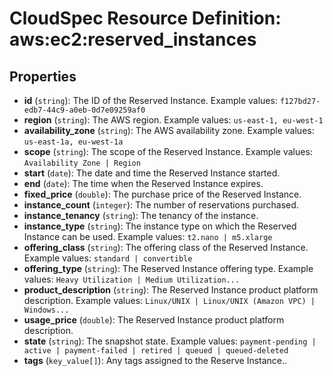 # CloudSpec Resource Definition: aws:ec2:reserved_instances


## Properties

* **id**
(`string`):
The ID of the Reserved Instance.
Example values: `f127bd27-edb7-44c9-a0eb-0d7e09259af0`
* **region**
(`string`):
The AWS region.
Example values: `us-east-1, eu-west-1`
* **availability_zone**
(`string`):
The AWS availability zone.
Example values: `us-east-1a, eu-west-1a`
* **scope**
(`string`):
The scope of the Reserved Instance.
Example values: `Availability Zone | Region`
* **start**
(`date`):
The date and time the Reserved Instance started.
* **end**
(`date`):
The time when the Reserved Instance expires.
* **fixed_price**
(`double`):
The purchase price of the Reserved Instance.
* **instance_count**
(`integer`):
The number of reservations purchased.
* **instance_tenancy**
(`string`):
The tenancy of the instance.
* **instance_type**
(`string`):
The instance type on which the Reserved Instance can be used.
Example values: `t2.nano | m5.xlarge`
* **offering_class**
(`string`):
The offering class of the Reserved Instance.
Example values: `standard | convertible`
* **offering_type**
(`string`):
The Reserved Instance offering type.
Example values: `Heavy Utilization | Medium Utilization...`
* **product_description**
(`string`):
The Reserved Instance product platform description.
Example values: `Linux/UNIX | Linux/UNIX (Amazon VPC) | Windows...`
* **usage_price**
(`double`):
The Reserved Instance product platform description.
* **state**
(`string`):
The snapshot state.
Example values: `payment-pending | active | payment-failed | retired | queued | queued-deleted`
* **tags**
(`key_value[]`):
Any tags assigned to the Reserve Instance..

